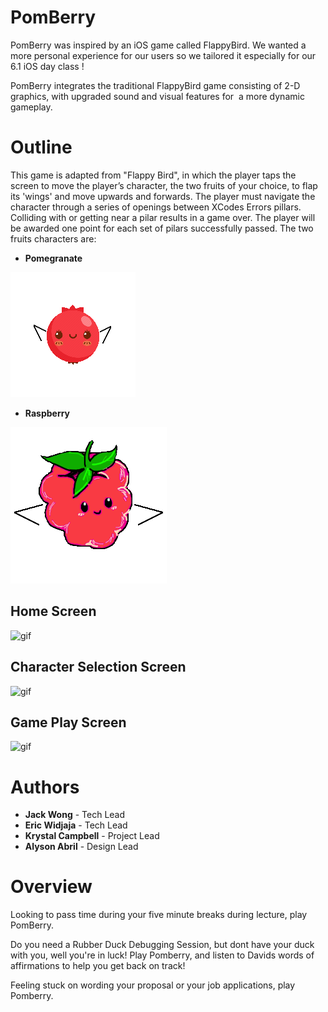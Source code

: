 # PomBerry

PomBerry was inspired by an iOS game called FlappyBird. We wanted a more personal experience for our users so we tailored it especially for our 6.1 iOS day class ! 

PomBerry integrates the traditional FlappyBird game consisting of 2-D graphics, with upgraded sound and visual features for  a more dynamic gameplay.


# Outline

This game is adapted from "Flappy Bird", in which the player taps the screen to move the player’s character, the two fruits of your choice, to flap its 'wings' and move upwards and forwards. The player must navigate the character through a series of openings between XCodes Errors pillars. Colliding with or getting near a pilar results in a game over. The player will be awarded one point for each set of pilars successfully passed. The two fruits characters are:

- **Pomegranate**

![](pomWingsUp.png)

- **Raspberry** 

![](raspWings.png)


## Home Screen
![gif](https://media.giphy.com/media/kDrAP2mdqAFATA7r64/giphy.gif)

## Character Selection Screen
![gif](https://media.giphy.com/media/Xc4GWc0116mMPOmucj/giphy.gif)

## Game Play Screen
![gif](https://media.giphy.com/media/gLdJvT4H2wsETkn81p/giphy.gif)

# Authors

- **Jack Wong** - Tech Lead
- **Eric Widjaja** - Tech Lead
- **Krystal Campbell** - Project Lead
- **Alyson Abril** - Design Lead

# Overview

Looking to pass time during your five minute breaks during lecture, play PomBerry.

Do you need a Rubber Duck Debugging Session, but dont have your duck with you, well you're in luck! Play Pomberry, and listen to Davids words of affirmations to help you get back on track!

Feeling stuck on wording your proposal or your job applications, play Pomberry.
